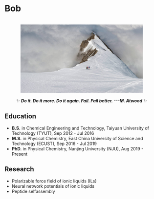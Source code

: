 # Bob
<p align="center">
  <br>  
  <img src="/BalmhornRegion_ZH-CN7523037492_1920x1080.jpg" width="400px" align="center">
  <br><br>  
  ✨  <strong><em>Do it. Do it more. Do it again. Fail. Fail better.  ---M. Atwood</em></strong>  ✨<br>
</p> 


## Education

- **B.S.** in Chemical Engineering and Technology, Taiyuan University of Technology (TYUT), Sep 2012 - Jul 2016
- **M.S.**  in Physical Chemistry, East China University of Science and Technology (ECUST), Sep 2016 - Jul 2019
- **PhD.** in Physical Chemistry, Nanjing University (NJU), Aug 2019 - Present

## Research

- Polarizable force field of ionic liquids (ILs)
- Neural network potentials of ionic liquids
- Peptide selfassembly


 
